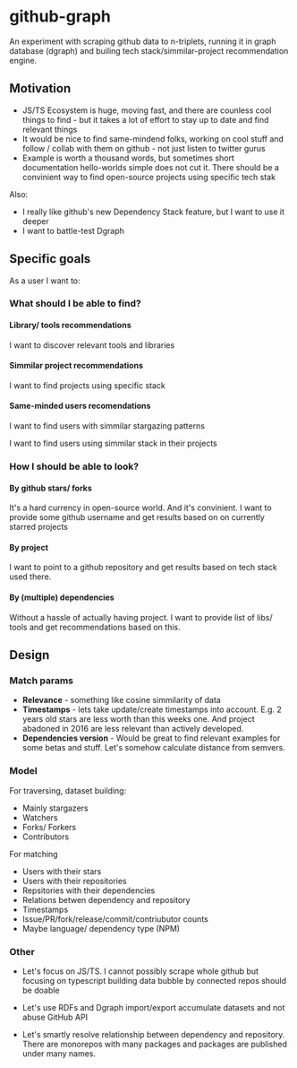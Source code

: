 # github-graph

An experiment with scraping github data to n-triplets, running it in graph database (dgraph) and builing tech stack/simmilar-project recommendation engine.

## Motivation

- JS/TS Ecosystem is huge, moving fast, and there are counless cool things to find - but it takes a lot of effort to stay up to date and find relevant things
- It would be nice to find same-mindend folks, working on cool stuff and follow / collab with them on github - not just listen to twitter gurus
- Example is worth a thousand words, but sometimes short documentation hello-worlds simple does not cut it. There should be a convinient way to find open-source projects using specific tech stak

Also:

- I really like github's new Dependency Stack feature, but I want to use it deeper
- I want to battle-test Dgraph

## Specific goals

As a user I want to:

### What should I be able to find?

#### Library/ tools recommendations

I want to discover relevant tools and libraries

#### Simmilar project recommendations

I want to find projects using specific stack

#### Same-minded users recomendations

I want to find users with simmilar stargazing patterns

I want to find users using simmilar stack in their projects

### How I should be able to look?

#### By github stars/ forks

It's a hard currency in open-source world. And it's convinient. I want to provide some github username and get results based on on currently starred projects

#### By project

I want to point to a github repository and get results based on tech stack used there.

#### By (multiple) dependencies

Without a hassle of actually having project. I want to provide list of libs/ tools and get recommendations based on this.

## Design

### Match params

- **Relevance** - something like cosine simmilarity of data
- **Timestamps** - lets take update/create timestamps into account. E.g. 2 years old stars are less worth than this weeks one. And project abadoned in 2016 are less relevant than actively developed.
- **Dependencies version** - Would be great to find relevant examples for some betas and stuff. Let's somehow calculate distance from semvers.

### Model

For traversing, dataset building:

- Mainly stargazers
- Watchers
- Forks/ Forkers
- Contributors

For matching

- Users with their stars
- Users with their repositories
- Repsitories with their dependencies
- Relations betwen dependency and repository
- Timestamps
- Issue/PR/fork/release/commit/contriubutor counts
- Maybe language/ dependency type (NPM)

### Other

- Let's focus on JS/TS. I cannot possibly scrape whole github but focusing on typescript building data bubble by connected repos should be doable

- Let's use RDFs and Dgraph import/export accumulate datasets and not abuse GitHub API

- Let's smartly resolve relationship between dependency and repository. There are monorepos with many packages and packages are published under many names.
